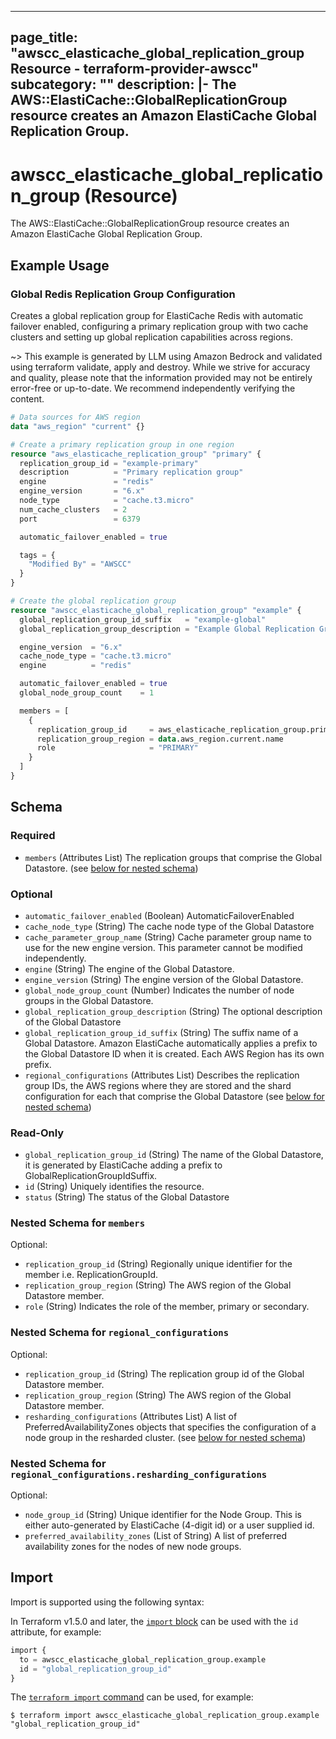 
---
page_title: "awscc_elasticache_global_replication_group Resource - terraform-provider-awscc"
subcategory: ""
description: |-
  The AWS::ElastiCache::GlobalReplicationGroup resource creates an Amazon ElastiCache Global Replication Group.
---

# awscc_elasticache_global_replication_group (Resource)

The AWS::ElastiCache::GlobalReplicationGroup resource creates an Amazon ElastiCache Global Replication Group.

## Example Usage

### Global Redis Replication Group Configuration

Creates a global replication group for ElastiCache Redis with automatic failover enabled, configuring a primary replication group with two cache clusters and setting up global replication capabilities across regions.

~> This example is generated by LLM using Amazon Bedrock and validated using terraform validate, apply and destroy. While we strive for accuracy and quality, please note that the information provided may not be entirely error-free or up-to-date. We recommend independently verifying the content.

```terraform
# Data sources for AWS region
data "aws_region" "current" {}

# Create a primary replication group in one region
resource "aws_elasticache_replication_group" "primary" {
  replication_group_id = "example-primary"
  description          = "Primary replication group"
  engine               = "redis"
  engine_version       = "6.x"
  node_type            = "cache.t3.micro"
  num_cache_clusters   = 2
  port                 = 6379

  automatic_failover_enabled = true

  tags = {
    "Modified By" = "AWSCC"
  }
}

# Create the global replication group
resource "awscc_elasticache_global_replication_group" "example" {
  global_replication_group_id_suffix   = "example-global"
  global_replication_group_description = "Example Global Replication Group"

  engine_version  = "6.x"
  cache_node_type = "cache.t3.micro"
  engine          = "redis"

  automatic_failover_enabled = true
  global_node_group_count    = 1

  members = [
    {
      replication_group_id     = aws_elasticache_replication_group.primary.id
      replication_group_region = data.aws_region.current.name
      role                     = "PRIMARY"
    }
  ]
}
```

<!-- schema generated by tfplugindocs -->
## Schema

### Required

- `members` (Attributes List) The replication groups that comprise the Global Datastore. (see [below for nested schema](#nestedatt--members))

### Optional

- `automatic_failover_enabled` (Boolean) AutomaticFailoverEnabled
- `cache_node_type` (String) The cache node type of the Global Datastore
- `cache_parameter_group_name` (String) Cache parameter group name to use for the new engine version. This parameter cannot be modified independently.
- `engine` (String) The engine of the Global Datastore.
- `engine_version` (String) The engine version of the Global Datastore.
- `global_node_group_count` (Number) Indicates the number of node groups in the Global Datastore.
- `global_replication_group_description` (String) The optional description of the Global Datastore
- `global_replication_group_id_suffix` (String) The suffix name of a Global Datastore. Amazon ElastiCache automatically applies a prefix to the Global Datastore ID when it is created. Each AWS Region has its own prefix.
- `regional_configurations` (Attributes List) Describes the replication group IDs, the AWS regions where they are stored and the shard configuration for each that comprise the Global Datastore (see [below for nested schema](#nestedatt--regional_configurations))

### Read-Only

- `global_replication_group_id` (String) The name of the Global Datastore, it is generated by ElastiCache adding a prefix to GlobalReplicationGroupIdSuffix.
- `id` (String) Uniquely identifies the resource.
- `status` (String) The status of the Global Datastore

<a id="nestedatt--members"></a>
### Nested Schema for `members`

Optional:

- `replication_group_id` (String) Regionally unique identifier for the member i.e. ReplicationGroupId.
- `replication_group_region` (String) The AWS region of the Global Datastore member.
- `role` (String) Indicates the role of the member, primary or secondary.


<a id="nestedatt--regional_configurations"></a>
### Nested Schema for `regional_configurations`

Optional:

- `replication_group_id` (String) The replication group id of the Global Datastore member.
- `replication_group_region` (String) The AWS region of the Global Datastore member.
- `resharding_configurations` (Attributes List) A list of PreferredAvailabilityZones objects that specifies the configuration of a node group in the resharded cluster. (see [below for nested schema](#nestedatt--regional_configurations--resharding_configurations))

<a id="nestedatt--regional_configurations--resharding_configurations"></a>
### Nested Schema for `regional_configurations.resharding_configurations`

Optional:

- `node_group_id` (String) Unique identifier for the Node Group. This is either auto-generated by ElastiCache (4-digit id) or a user supplied id.
- `preferred_availability_zones` (List of String) A list of preferred availability zones for the nodes of new node groups.

## Import

Import is supported using the following syntax:

In Terraform v1.5.0 and later, the [`import` block](https://developer.hashicorp.com/terraform/language/import) can be used with the `id` attribute, for example:

```terraform
import {
  to = awscc_elasticache_global_replication_group.example
  id = "global_replication_group_id"
}
```

The [`terraform import` command](https://developer.hashicorp.com/terraform/cli/commands/import) can be used, for example:

```shell
$ terraform import awscc_elasticache_global_replication_group.example "global_replication_group_id"
```
